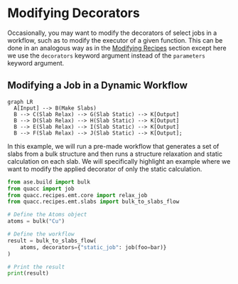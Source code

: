 # Modifying Decorators

Occasionally, you may want to modify the decorators of select jobs in a workflow, such as to modify the executor of a given function. This can be done in an analogous way as in the [Modifying Recipes](../recipes/modifications.md) section except here we use the `decorators` keyword argument instead of the `parameters` keyword argument.

## Modifying a Job in a Dynamic Workflow

```mermaid
graph LR
  A[Input] --> B(Make Slabs)
  B --> C(Slab Relax) --> G(Slab Static) --> K[Output]
  B --> D(Slab Relax) --> H(Slab Static) --> K[Output]
  B --> E(Slab Relax) --> I(Slab Static) --> K[Output]
  B --> F(Slab Relax) --> J(Slab Static) --> K[Output];
```

In this example, we will run a pre-made workflow that generates a set of slabs from a bulk structure and then runs a structure relaxation and static calculation on each slab. We will specifically highlight an example where we want to modify the applied decorator of only the static calculation.

```python
from ase.build import bulk
from quacc import job
from quacc.recipes.emt.core import relax_job
from quacc.recipes.emt.slabs import bulk_to_slabs_flow

# Define the Atoms object
atoms = bulk("Cu")

# Define the workflow
result = bulk_to_slabs_flow(
    atoms, decorators={"static_job": job(foo=bar)}
)

# Print the result
print(result)
```
